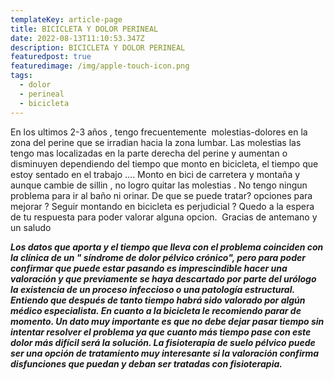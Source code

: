 ```yaml
---
templateKey: article-page
title: BICICLETA Y DOLOR PERINEAL
date: 2022-08-13T11:10:53.347Z
description: BICICLETA Y DOLOR PERINEAL
featuredpost: true
featuredimage: /img/apple-touch-icon.png
tags:
  - dolor
  - perineal
  - bicicleta
---
```

<p>En los ultimos 2-3 años , tengo frecuentemente&nbsp;&nbsp;molestias-dolores en la zona del perine que se irradian hacia la zona lumbar.&nbsp;Las molestias las tengo mas localizadas en la parte derecha del perine y&nbsp;aumentan o disminuyen dependiendo del tiempo que monto en bicicleta, el&nbsp;tiempo que estoy sentado en el trabajo .... Monto en bici de carretera y&nbsp;montaña y aunque cambie de sillin , no logro quitar las molestias . No tengo&nbsp;ningun problema para ir al baño ni orinar. De que se puede tratar? opciones&nbsp;para mejorar ? Seguir montando en bicicleta es perjudicial ?&nbsp;Quedo a la espera de tu respuesta para poder valorar alguna opcion.&nbsp;&nbsp;Gracias de antemano y un saludo</p>

<div><em><strong>Los datos que aporta y el tiempo que lleva con el problema coinciden con la clínica de un " síndrome de dolor pélvico crónico", pero para poder confirmar que puede estar pasando es imprescindible hacer una valoración y que previamente se haya descartado por parte del urólogo la existencia de un proceso infeccioso o una patología estructural. Entiendo que después de tanto tiempo habrá sido valorado por algún médico especialista. En cuanto a la bicicleta le recomiendo parar de momento. Un dato muy importante es que no debe dejar pasar tiempo sin intentar resolver el problema ya que cuanto más tiempo pase con este dolor más difícil será la solución. La fisioterapia de suelo pélvico puede ser una opción de tratamiento muy interesante si la valoración confirma disfunciones que puedan y deban ser tratadas con fisioterapia.</strong></em></div>
